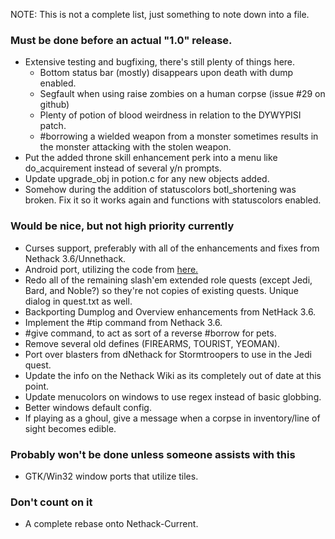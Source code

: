 NOTE: This is not a complete list, just something to note down into a file.

### Must be done before an actual "1.0" release.
* Extensive testing and bugfixing, there's still plenty of things here.
    * Bottom status bar (mostly) disappears upon death with dump enabled.
    * Segfault when using raise zombies on a human corpse (issue #29 on github)
    * Plenty of potion of blood weirdness in relation to the DYWYPISI patch.
    * #borrowing a wielded weapon from a monster sometimes results in the monster attacking with the stolen weapon.
* Put the added throne skill enhancement perk into a menu like do_acquirement instead of several y/n prompts.
* Update upgrade_obj in potion.c for any new objects added.
* Somehow during the addition of statuscolors botl_shortening was broken.  Fix it so it works again and functions with statuscolors enabled.

### Would be nice, but not high priority currently
* Curses support, preferably with all of the enhancements and fixes from Nethack 3.6/Unnethack.
* Android port, utilizing the code from [here.](https://github.com/gurrhack/SlashEM-Android/)
* Redo all of the remaining slash'em extended role quests (except Jedi, Bard, and Noble?) so they're not copies of existing quests.  Unique dialog in quest.txt as well.
* Backporting Dumplog and Overview enhancements from NetHack 3.6.
* Implement the #tip command from Nethack 3.6.
* #give command, to act as sort of a reverse #borrow for pets.
* Remove several old defines (FIREARMS, TOURIST, YEOMAN).
* Port over blasters from dNethack for Stormtroopers to use in the Jedi quest.
* Update the info on the Nethack Wiki as its completely out of date at this point.
* Update menucolors on windows to use regex instead of basic globbing.
* Better windows default config.
* If playing as a ghoul, give a message when a corpse in inventory/line of sight becomes edible.

### Probably won't be done unless someone assists with this
* GTK/Win32 window ports that utilize tiles.

### Don't count on it
* A complete rebase onto Nethack-Current.
